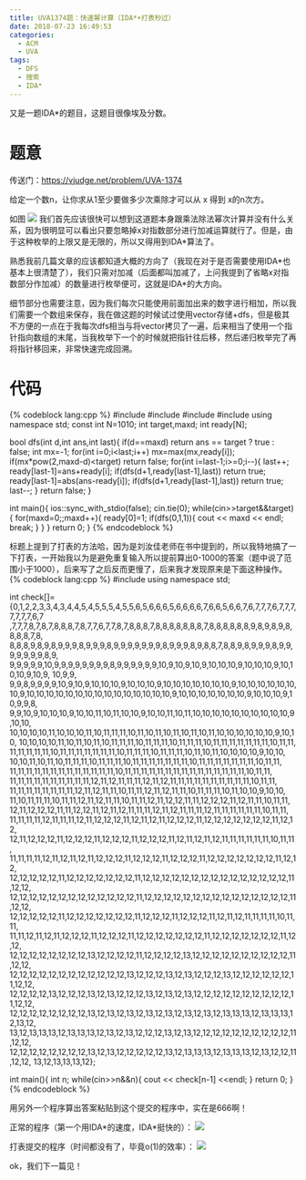 ```yaml
---
title: UVA1374题：快速幂计算（IDA*+打表秒过）
date: 2018-07-23 16:49:53
categories:
  - ACM
  - UVA
tags:
  - DFS
  - 搜索
  - IDA*
---
```

又是一题IDA\*的题目，这题目很像埃及分数。
# 题意
传送门：https://vjudge.net/problem/UVA-1374

给定一个数n，让你求从1至少要做多少次乘除才可以从 x 得到 x的n次方。

如图
![](/img/快速幂计算1.png)
我们首先应该很快可以想到这道题本身跟乘法除法幂次计算并没有什么关系，因为很明显可以看出只要忽略掉x对指数部分进行加减运算就行了。但是，由于这种枚举的上限又是无限的，所以又得用到IDA\*算法了。

熟悉我前几篇文章的应该都知道大概的方向了（我现在对于是否需要使用IDA\*也基本上很清楚了），我们只需对加减（后面都叫加减了，上问我提到了省略x对指数部分作加减）的数量进行枚举便可，这就是IDA\*的大方向。

细节部分也需要注意，因为我们每次只能使用前面加出来的数字进行相加，所以我们需要一个数组来保存，我在做这题的时候试过使用vector存储+dfs，但是极其不方便的一点在于我每次dfs相当与将vector拷贝了一遍，后来相当了使用一个指针指向数组的末尾，当我枚举下一个的时候就把指针往后移，然后递归枚举完了再将指针移回来，非常快速完成回溯。

# 代码
{% codeblock lang:cpp %}
#include <iostream>
#include <algorithm>
#include <vector>
#include <cmath>
using namespace std;
const int N=1010;
int target,maxd;
int ready[N];

bool dfs(int d,int ans,int last){
    if(d==maxd)
        return ans == target ? true : false;
    int mx=-1;
    for(int i=0;i<last;i++)
        mx=max(mx,ready[i]);
    if(mx*pow(2,maxd-d)<target)
        return false;
    for(int i=last-1;i>=0;i--){
        last++;
        ready[last-1]=ans+ready[i];
        if(dfs(d+1,ready[last-1],last))
            return true;
        ready[last-1]=abs(ans-ready[i]);
        if(dfs(d+1,ready[last-1],last))
            return true;
        last--;
    }
    return false;
}

int main(){
    ios::sync_with_stdio(false);
    cin.tie(0);
    while(cin>>target&&target){
        for(maxd=0;;maxd++){
            ready[0]=1;
            if(dfs(0,1,1)){
                cout << maxd << endl;
                break;
            }
        }
    }
    return 0;
}
{% endcodeblock %}

标题上提到了打表的方法哈，因为是刘汝佳老师在书中提到的，所以我特地搞了一下打表，一开始我以为是避免重复输入所以提前算出0-1000的答案（题中说了范围小于1000），后来写了之后反而更慢了，后来我才发现原来是下面这种操作。
{% codeblock lang:cpp %}
#include <iostream>
using namespace std;

int check[]={0,1,2,2,3,3,4,3,4,4,5,4,5,5,5,4,5,5,6,5,6,6,6,5,6,6,6,6,7,6,6,5,6,6,7,6,7,7,7,6,7,7,7,7,7,7,7,6,7
             ,7,7,7,8,7,8,7,8,8,8,7,8,7,7,6,7,7,8,7,8,8,8,7,8,8,8,8,8,8,8,7,8,8,8,8,8,8,9,8,9,8,9,8,8,8,8,7,8,
             8,8,8,9,8,9,8,9,9,9,8,9,9,9,8,9,9,9,9,9,9,9,8,9,9,9,8,9,8,8,7,8,8,9,8,9,9,9,8,9,9,9,9,9,9,9,8,9,
             9,9,9,9,9,10,9,9,9,9,9,9,9,9,8,9,9,9,9,9,9,10,9,10,9,10,9,10,10,10,9,10,10,10,9,10,10,10,9,10,9,
             10,9,9, 9,9,8,9,9,9,9,10,9,10,9,10,10,10,9,10,10,10,9,10,10,10,10,10,10,10,9,10,10,10,10,10,10,
             10,9,10,10,10,10,10,10,10,10,10,10,10,10,10,10,10,9,10,10,10,10,10,10,10,9,10,10,10,9,10,9,9,8,
             9,9,10,9,10,10,10,9,10,10,11,10,11,10,10,9,10,10,11,10,11,10,10,10,10,10,10,10,10,10,10,9,10,10,
             10,10,10,10,11,10,10,10,11,10,11,11,11,10,11,10,11,10,11,10,11,10,11,10,10,10,10,10,10,9,10,10,
             10,10,10,10,11,10,11,10,11,10,11,11,11,10,11,11,11,10,11,11,11,10,11,11,11,11,11,11,11,10,11,11,
             11,11,11,11,11,10,11,11,11,11,11,11,11,10,11,11,11,10,11,11,11,10,11,10,11,10,10,10,10,9,10,10,
             10,10,11,10,11,10,11,11,11,10,11,11,11,10,11,11,11,11,11,11,11,10,11,11,11,11,11,11,11,10,11,11,
             11,11,11,11,11,11,11,11,11,11,11,11,11,10,11,11,11,11,11,11,11,11,11,11,11,11,11,11,11,10,11,11,
             11,11,11,11,11,11,11,11,11,11,12,11,12,11,11,11,12,11,12,11,11,11,11,11,11,11,11,11,11,10,11,11,
             11,11,11,11,11,11,11,11,12,11,12,11,11,10,11,11,12,11,12,11,11,10,11,11,11,10,11,10,10,9,10,10,
             11,10,11,11,11,10,11,11,12,11,12,11,11,10,11,11,12,11,12,12,11,11,12,12,12,11,12,11,11,10,11,11,
             12,11,12,12,12,11,11,12,12,11,12,11,12,11,11,11,12,11,12,11,11,11,12,11,11,11,11,11,11,10,11,11,
             11,11,11,11,12,11,11,11,12,11,12,12,12,11,12,11,12,11,12,12,12,11,12,12,12,12,12,12,12,11,12,12,
             12,11,12,12,12,11,12,12,12,11,12,12,12,11,12,12,12,11,12,11,12,11,12,11,11,11,11,11,11,10,11,11,
             11,11,11,11,12,11,12,11,12,11,12,12,12,11,12,12,12,11,12,12,12,11,12,12,12,12,12,12,12,11,12,12,
             12,12,12,12,12,11,12,12,12,12,12,12,12,11,12,12,12,12,12,12,12,12,12,12,12,12,12,12,12,11,12,12,
             12,12,12,12,12,12,12,12,12,12,12,12,12,11,12,12,12,12,12,12,12,12,12,12,12,12,12,12,12,11,12,12,
             12,12,12,12,12,11,12,12,12,12,12,12,12,11,12,12,12,11,12,12,12,11,12,11,12,11,11,11,11,10,11,11,
             11,11,12,11,12,11,12,12,12,11,12,12,12,11,12,12,12,12,12,12,12,11,12,12,12,12,12,12,12,11,12,12,
             12,12,12,12,12,12,12,12,13,12,12,12,12,11,12,12,12,12,13,12,12,12,12,12,12,12,12,12,12,11,12,12,
             12,12,12,12,12,12,12,12,12,12,12,12,13,12,12,12,13,12,13,12,12,12,13,12,12,12,12,12,12,11,12,12,
             12,12,12,12,13,12,12,12,13,12,13,12,12,12,13,12,13,12,13,12,12,12,12,12,12,12,12,12,12,11,12,12,
             12,12,12,12,12,12,12,12,13,12,13,12,13,12,13,12,13,12,13,12,13,12,13,13,13,12,13,13,13,12,13,12,
             13,12,13,13,13,12,13,13,13,12,13,12,13,12,12,12,13,12,13,12,12,12,12,12,12,12,12,12,12,11,12,12,
             12,12,12,12,12,12,12,12,13,12,13,12,12,12,12,12,13,12,13,13,13,12,13,13,13,12,13,12,12,11,12,12,
             13,12,13,13,13,12};

int main(){
    int n;
    while(cin>>n&&n){
        cout << check[n-1] <<endl;
    }
    return 0;
}
{% endcodeblock %}

用另外一个程序算出答案粘贴到这个提交的程序中，实在是666啊！

正常的程序（第一个用IDA\*的速度，IDA\*挺快的）：
![](/img/快速幂计算2.png)

打表提交的程序（时间都没有了，毕竟o(1)的效率）：
![](/img/快速幂计算3.png)

ok，我们下一篇见！